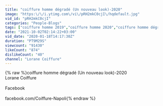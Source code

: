 ```yaml
---
title: "coiffure homme dégradé (Un nouveau look)-2020"
image: "https:\/\/i.ytimg.com\/vi\/pRH2mkC0cjI\/hqdefault.jpg"
vid_id: "pRH2mkC0cjI"
categories: "People-Blogs"
tags: ["coiffure homme 2019","coiffure homme 2020","coiffure homme dégradé"]
date: "2021-10-02T02:14:22+03:00"
vid_date: "2020-01-18T14:17:30Z"
duration: "PT9M29S"
viewcount: "91430"
likeCount: "874"
dislikeCount: "40"
channel: "Lorane Coiffure"
---
```

{% raw %}coiffure homme dégradé (Un nouveau look)-2020<br />Lorane Coiffure<br /><br />Facebook<br /><br />facebook.com/Coiffure-Napoli{% endraw %}

